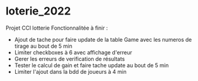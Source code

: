# loterie_2022
Projet CCI lotterie
Fonctionnalitée à finir : 
- Ajout de tache pour faire update de la table Game avec les numeros de tirage au bout de 5 min
- Limiter checkboxes à 6 avec affichage d'erreur
- Gerer les erreurs de verification de résultats
- Tester le calcul de gain et faire tache update au bout de 5 min
- Limiter l'ajout dans la bdd de joueurs  à 4 min 
